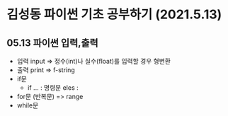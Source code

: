 # 김성동 파이썬 기초 공부하기 (2021.5.13)
## 05.13 파이썬 입력,출력
+ 입력 input => 정수(int)나 실수(float)를 입력할 경우 형변환
+ 출력 print => f-string
+ if문
  + if ... : 명령문 eles :
+ for문 (반복문) => range
+ while문
